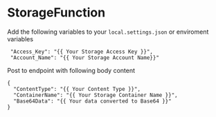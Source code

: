 # StorageFunction
 
 Add the following variables to your `local.settings.json` or enviroment variables
 ```
  "Access_Key": "{{ Your Storage Access Key }}",
  "Account_Name": "{{ Your Storage Account Name}}"
  ```
  
  
Post to endpoint with following body content
```
{
  "ContentType": "{{ Your Content Type }}",
  "ContainerName": "{{ Your Storage Container Name }}",
  "Base64Data": "{{ Your data converted to Base64 }}"
}
```
